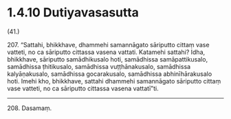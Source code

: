 # 1.4.10 Dutiyavasasutta

(41.)

207\. “Sattahi, bhikkhave, dhammehi samannāgato sāriputto cittaṃ vase vatteti, no ca sāriputto cittassa vasena vattati. Katamehi sattahi? Idha, bhikkhave, sāriputto samādhikusalo hoti, samādhissa samāpattikusalo, samādhissa ṭhitikusalo, samādhissa vuṭṭhānakusalo, samādhissa kalyāṇakusalo, samādhissa gocarakusalo, samādhissa abhinīhārakusalo hoti. Imehi kho, bhikkhave, sattahi dhammehi samannāgato sāriputto cittaṃ vase vatteti, no ca sāriputto cittassa vasena vattatī”ti.

---

208\. Dasamaṃ.
